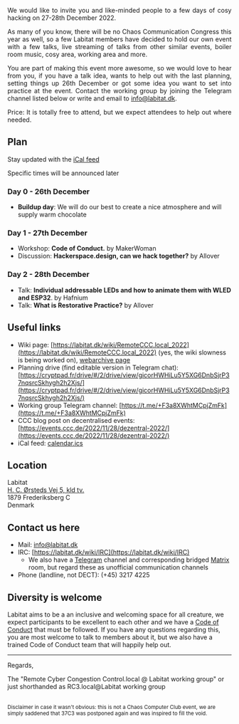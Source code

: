 <p align="justify">
We would like to invite you and like-minded people to a few days of cosy hacking on 27-28th December 2022.
</p>
<p align="justify">
As many of you know, there will be no Chaos Communication Congress this year as well, so a few Labitat members have decided to hold our own event with a few talks, live streaming of talks from other similar events, boiler room music, cosy area, working area and more.
</p>
<p align="justify">
You are part of making this event more awesome, so we would love to hear from you, if you have a talk idea, wants to help out with the last planning, setting things up 26th December or got some idea you want to set into practice at the event. Contact the working group by joining the Telegram channel listed below or write and email to <a href="mailto:info@labitat.dk">info@labitat.dk</a>.
</p>
<p align="justify">
Price: It is totally free to attend, but we expect attendees to help out where needed.
</p>

## Plan
Stay updated with the [iCal feed](http://orion.hafnium.me/remote.php/dav/public-calendars/7d2K5wSDKKnnfe9m?export)

Specific times will be announced later

### Day 0 - 26th December 
- **Buildup day**: We will do our best to create a nice atmosphere and will supply warm chocolate

### Day 1 - 27th December
- Workshop: **Code of Conduct.** by MakerWoman
- Discussion: **Hackerspace.design, can we hack together?** by Allover 

### Day 2 - 28th December
- Talk: **Individual addressable LEDs and how to animate them with WLED and ESP32**. by Hafnium
- Talk: **What is Restorative Practice?** by Allover

## Useful links
* Wiki page: [https://labitat.dk/wiki/RemoteCCC.local_2022](https://labitat.dk/wiki/RemoteCCC.local_2022) (yes, the wiki slowness is being worked on), [webarchive page](https://web.archive.org/web/20221215144658/https://labitat.dk/wiki/RemoteCCC.local_2022)
* Planning drive (find editable version in Telegram chat): [https://cryptpad.fr/drive/#/2/drive/view/gicorHWHiLu5Y5XG6DnbSjrP37nqsrcSkhygh2h2Xjs/](https://cryptpad.fr/drive/#/2/drive/view/gicorHWHiLu5Y5XG6DnbSjrP37nqsrcSkhygh2h2Xjs/)
* Working group Telegram channel: [https://t.me/+F3a8XWhtMCpjZmFk](https://t.me/+F3a8XWhtMCpjZmFk)
* CCC blog post on decentralised events: [https://events.ccc.de/2022/11/28/dezentral-2022/](https://events.ccc.de/2022/11/28/dezentral-2022/)
* iCal feed: [calendar.ics](http://orion.hafnium.me/remote.php/dav/public-calendars/7d2K5wSDKKnnfe9m?export)


## Location
Labitat  
[H. C. Ørsteds Vej 5, kld tv.](https://www.openstreetmap.org/node/582281835)  
1879 Frederiksberg C  
Denmark

## Contact us here
- Mail: [info@labitat.dk](mailto:info@labitat.dk)
- IRC: [https://labitat.dk/wiki/IRC](https://labitat.dk/wiki/IRC)
  - We also have a [Telegram](https://t.me/joinchat/Ag9ORgQ0s2wv94fP1WfK4Q/) channel and corresponding bridged [Matrix](https://matrix.to/#/%23labitat:0m.ax) room, but regard these as unofficial communication channels
- Phone (landline, not DECT): (+45) 3217 4225

## Diversity is welcome
Labitat aims to be a an inclusive and welcoming space for all creature, we expect participants to be excellent to each other and we have a [Code of Conduct](https://labitat.dk/wiki/Code_of_Conduct) that must be followed. If you have any questions regarding this, you are most welcome to talk to members about it, but we also have a trained Code of Conduct team that will happily help out.

---
Regards,

The "Remote Cyber Congestion Control.local @ Labitat working group" or just shorthanded as RC3.local@Labitat working group

<br>
<sup>Disclaimer in case it wasn't obvious: this is not a Chaos Computer Club event, we are simply saddened that 37C3 was postponed again and was inspired to fill the void.</sup>